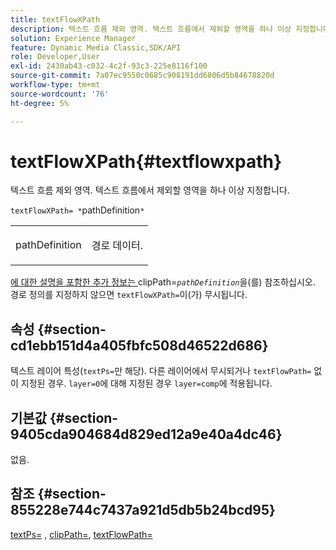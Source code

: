 ```yaml
---
title: textFlowXPath
description: 텍스트 흐름 제외 영역. 텍스트 흐름에서 제외할 영역을 하나 이상 지정합니다.
solution: Experience Manager
feature: Dynamic Media Classic,SDK/API
role: Developer,User
exl-id: 2430ab43-c032-4c2f-93c3-225e8116f100
source-git-commit: 7a07ec9550c0685c908191dd6806d5b84678820d
workflow-type: tm+mt
source-wordcount: '76'
ht-degree: 5%

---
```


# textFlowXPath{#textflowxpath}

텍스트 흐름 제외 영역. 텍스트 흐름에서 제외할 영역을 하나 이상 지정합니다.

`textFlowXPath= *`pathDefinition`*`

<table id="simpletable_7E0EA48AEBB5426CBE948FCA18882C66"> 
 <tr class="strow"> 
  <td class="stentry"> <p><span class="varname"> pathDefinition</span> </p> </td> 
  <td class="stentry"> <p>경로 데이터. </p></td> 
 </tr> 
</table>

[에 대한 설명을 포함한 추가 정보는 ](../../../../../is-api/http-ref/image-serving-api-ref/c-http-protocol-reference/c-command-reference/r-clippath.md#reference-8139b1b52dc54749b51b109521ddf83d)clipPath=*`pathDefinition`*&#x200B;을(를) 참조하십시오. 경로 정의를 지정하지 않으면 `textFlowXPath=`이(가) 무시됩니다.

## 속성 {#section-cd1ebb151d4a405fbfc508d46522d686}

텍스트 레이어 특성(`textPs=`만 해당). 다른 레이어에서 무시되거나 `textFlowPath=` 없이 지정된 경우. `layer=0`에 대해 지정된 경우 `layer=comp`에 적용됩니다.

## 기본값 {#section-9405cda904684d829ed12a9e40a4dc46}

없음.

## 참조 {#section-855228e744c7437a921d5db5b24bcd95}

[textPs=](../../../../../is-api/http-ref/image-serving-api-ref/c-http-protocol-reference/c-command-reference/r-textps.md#reference-4209a2a6169f44278da2647cfb0cd767) , [clipPath=](../../../../../is-api/http-ref/image-serving-api-ref/c-http-protocol-reference/c-command-reference/r-clippath.md#reference-8139b1b52dc54749b51b109521ddf83d), [textFlowPath=](../../../../../is-api/http-ref/image-serving-api-ref/c-http-protocol-reference/c-command-reference/r-textflowpath.md#reference-0b8d9493d71342f0b6a64a6d221584ef)
